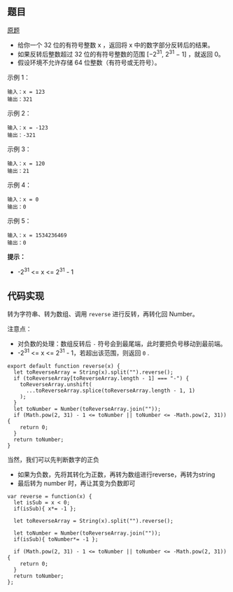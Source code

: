 ## 题目

[原题](https://leetcode-cn.com/leetbook/read/top-interview-questions-easy/xnx13t/)

* 给你一个 32 位的有符号整数 x ，返回将 x 中的数字部分反转后的结果。
* 如果反转后整数超过 32 位的有符号整数的范围 [−2<sup>31</sup>,  2<sup>31</sup> − 1] ，就返回 0。
* 假设环境不允许存储 64 位整数（有符号或无符号）。




示例 1：

```
输入：x = 123
输出：321
```

示例 2：

```
输入：x = -123
输出：-321
```

示例 3：

```
输入：x = 120
输出：21
```


示例 4：

```
输入：x = 0
输出：0
```

示例 5：

```
输入：x = 1534236469
输出：0
```

**提示：**

- -2<sup>31</sup> <= x <= 2<sup>31</sup> - 1

## 代码实现

转为字符串、转为数组、调用 `reverse` 进行反转，再转化回 Number。

注意点：

* 对负数的处理：数组反转后 `-` 符号会到最尾端，此时要把负号移动到最前端。
* -2<sup>31</sup> <= x <= 2<sup>31</sup> - 1，若超出该范围，则返回 `0` .

```
export default function reverse(x) {
  let toReverseArray = String(x).split("").reverse();
  if (toReverseArray[toReverseArray.length - 1] === "-") {
    toReverseArray.unshift(
      ...toReverseArray.splice(toReverseArray.length - 1, 1)
    );
  }
  let toNumber = Number(toReverseArray.join(""));
  if (Math.pow(2, 31) - 1 <= toNumber || toNumber <= -Math.pow(2, 31)) {
    return 0;
  }
  return toNumber;
}
```

当然，我们可以先判断数字的正负

* 如果为负数，先将其转化为正数，再转为数组进行reverse，再转为string
* 最后转为 number 时，再让其变为负数即可

```
var reverse = function(x) {
  let isSub = x < 0;
  if(isSub){ x*= -1 };

  let toReverseArray = String(x).split("").reverse();
 
  let toNumber = Number(toReverseArray.join(""));
  if(isSub){ toNumber*= -1 };

  if (Math.pow(2, 31) - 1 <= toNumber || toNumber <= -Math.pow(2, 31)) {
    return 0;
  }
  return toNumber;
};
```

